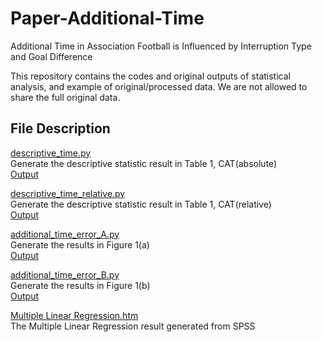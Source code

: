 # Paper-Additional-Time
Additional Time in Association Football is Influenced by Interruption Type and Goal Difference

This repository contains the codes and original outputs of statistical analysis, and example of original/processed data. We are not allowed to share the full original data.

## File Description
[descriptive_time.py](https://github.com/Paper-Additional-Time/Paper-Additional-Time/blob/main/descriptive_time.py)  
Generate the descriptive statistic result in Table 1, CAT(absolute)  
[Output](https://github.com/Paper-Additional-Time/Paper-Additional-Time/blob/main/Outputs/descriptive_time.csv)

[descriptive_time_relative.py](https://github.com/Paper-Additional-Time/Paper-Additional-Time/blob/main/descriptive_time_relative.py)  
Generate the descriptive statistic result in Table 1, CAT(relative)  
[Output](https://github.com/Paper-Additional-Time/Paper-Additional-Time/blob/main/Outputs/descriptive_time_relative.csv)

[additional_time_error_A.py](https://github.com/Paper-Additional-Time/Paper-Additional-Time/blob/main/additional_time_error_A.py)  
Generate the results in Figure 1(a)  
[Output](https://github.com/Paper-Additional-Time/Paper-Additional-Time/blob/main/Outputs/output_Goal_Difference_A.text)

[additional_time_error_B.py](https://github.com/Paper-Additional-Time/Paper-Additional-Time/blob/main/additional_time_error_B.py)  
Generate the results in Figure 1(b)  
[Output](https://github.com/Paper-Additional-Time/Paper-Additional-Time/blob/main/Outputs/output_Goal_Difference_B.text)

[Multiple Linear Regression.htm](https://github.com/Paper-Additional-Time/Paper-Additional-Time/blob/main/Outputs/Multiple%20Linear%20Regression.htm)  
The Multiple Linear Regression result generated from SPSS
